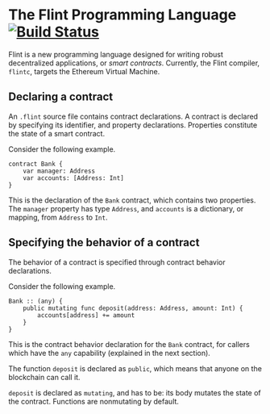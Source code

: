 # The Flint Programming Language [![Build Status](https://travis-ci.com/franklinsch/flint.svg?token=QwcCuJTEqyvvqgtqAD5V&branch=master)](https://travis-ci.com/franklinsch/flint)

Flint is a new programming language designed for writing robust decentralized applications, or *smart contracts*. Currently, the Flint compiler, `flintc`, targets the Ethereum Virtual Machine.

## Declaring a contract

An `.flint` source file contains contract declarations. A contract is declared by specifying its identifier, and property declarations. Properties constitute the state of a smart contract.

Consider the following example.

```
contract Bank {
	var manager: Address
	var accounts: [Address: Int]
}
```

This is the declaration of the `Bank` contract, which contains two properties. The `manager` property has type `Address`, and `accounts` is a dictionary, or mapping, from `Address` to `Int`.

## Specifying the behavior of a contract

The behavior of a contract is specified through contract behavior declarations.

Consider the following example.

```
Bank :: (any) {
	public mutating func deposit(address: Address, amount: Int) {
		accounts[address] += amount
	}
}
```

This is the contract behavior declaration for the `Bank` contract, for callers which have the `any` capability (explained in the next section).

The function `deposit` is declared as `public`, which means that anyone on the blockchain can call it.

`deposit` is declared as `mutating`, and has to be: its body mutates the state of the contract. Functions are nonmutating by default.

